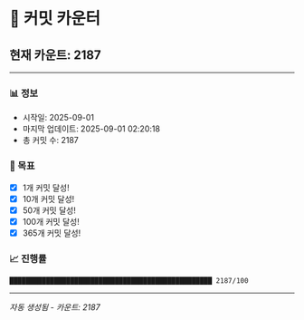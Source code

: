 # 🔢 커밋 카운터

## 현재 카운트: 2187

---

### 📊 정보
- 시작일: 2025-09-01
- 마지막 업데이트: 2025-09-01 02:20:18
- 총 커밋 수: 2187

### 🎯 목표
- [x] 1개 커밋 달성!
- [x] 10개 커밋 달성!
- [x] 50개 커밋 달성!
- [x] 100개 커밋 달성!
- [x] 365개 커밋 달성!

### 📈 진행률
```
██████████████████████████████████████████████████ 2187/100
```

---
*자동 생성됨 - 카운트: 2187*
